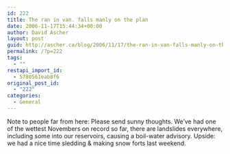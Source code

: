 ```yaml
---
id: 222
title: The ran in van. falls manly on the plan
date: 2006-11-17T15:44:34+00:00
author: David Ascher
layout: post
guid: http://ascher.ca/blog/2006/11/17/the-ran-in-van-falls-manly-on-the-plan/
permalink: /?p=222
tags:
  - ""
restapi_import_id:
  - 5780561eab8f6
original_post_id:
  - "222"
categories:
  - General
---
```

Note to people far from here: Please send sunny thoughts. We&#8217;ve had one of the wettest Novembers on record so far, there are landslides everywhere, including some into our reservoirs, causing a boil-water advisory. Upside: we had a nice time sledding & making snow forts last weekend.